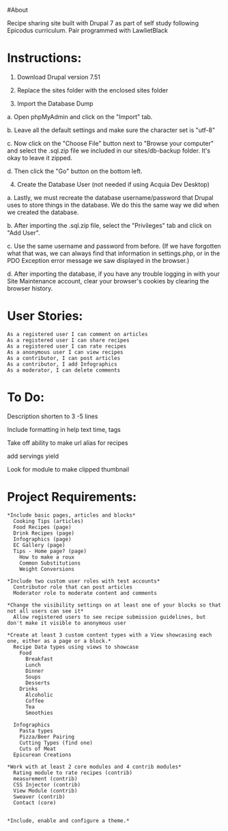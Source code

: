 
#About

Recipe sharing site built with Drupal 7 as part of self study following Epicodus curriculum. Pair programmed with LawlietBlack

# Instructions:

1. Download Drupal version 7.51

2. Replace the sites folder with the enclosed sites folder

3. Import the Database Dump

  a. Open phpMyAdmin and click on the "Import" tab.

  b. Leave all the default settings and make sure the character set is "utf-8"

  c. Now click on the "Choose File" button next to "Browse your computer" and select the .sql.zip file we included in our sites/db-backup folder. It's okay to leave it zipped.

  d. Then click the "Go" button on the bottom left.

4. Create the Database User (not needed if using Acquia Dev Desktop)

  a. Lastly, we must recreate the database username/password that Drupal uses to store things in the database. We do this the same way we did when we created the database.

  b. After importing the .sql.zip file, select the "Privileges" tab and click on "Add User".

  c. Use the same username and password from before. (If we have forgotten what that was, we can always find that information in settings.php, or in the PDO Exception error message we saw displayed in the browser.)

  d. After importing the database, if you have any trouble logging in with your Site Maintenance account, clear your browser's cookies by clearing the browser history.


# User Stories:
    As a registered user I can comment on articles
    As a registered user I can share recipes
    As a registered user I can rate recipes
    As a anonymous user I can view recipes
    As a contributor, I can post articles
    As a contributor, I add Infographics
    As a moderator, I can delete comments

# To Do:



Description shorten to 3 -5 lines

Include formatting in help text
  time,
  tags

Take off ability to make url alias for recipes

add servings yield

Look for module to make clipped thumbnail


# Project Requirements:

    *Include basic pages, articles and blocks*
      Cooking Tips (articles)
      Food Recipes (page)
      Drink Recipes (page)
      Infographics (page)
      EC Gallery (page)
      Tips - Home page? (page)
        How to make a roux
        Common Substitutions
        Weight Conversions

    *Include two custom user roles with test accounts*
      Contributor role that can post articles
      Moderator role to moderate content and comments

    *Change the visibility settings on at least one of your blocks so that not all users can see it*
      Allow registered users to see recipe submission guidelines, but don't make it visible to anonymous user

    *Create at least 3 custom content types with a View showcasing each one, either as a page or a block.*
      Recipe Data types using views to showcase
        Food
          Breakfast
          Lunch
          Dinner
          Soups
          Desserts
        Drinks
          Alcoholic
          Coffee
          Tea
          Smoothies

      Infographics
        Pasta types
        Pizza/Beer Pairing
        Cutting Types (find one)
        Cuts of Meat
      Epicurean Creations

    *Work with at least 2 core modules and 4 contrib modules*
      Rating module to rate recipes (contrib)
      measurement (contrib)
      CSS Injector (contrib)
      View Module (contrib)
      Sweaver (contrib)
      Contact (core)


    *Include, enable and configure a theme.*
